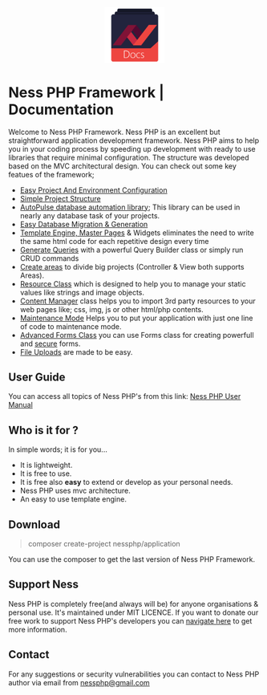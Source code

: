 <p align="center">
  <img width="120" src="https://raw.githubusercontent.com/nessphp/media-repo/master/Logo/ness_logo_text_corner_bottom_docs.png">
</p>

# Ness PHP Framework | Documentation

Welcome to Ness PHP Framework. Ness PHP is an excellent but straightforward application development framework. Ness PHP aims to help you in your coding process by speeding up development with ready to use libraries that require minimal configuration. The structure was developed based on the MVC architectural design. You can check out some key featues of the framework;
   - [Easy Project And Environment Configuration](https://nessphp.github.io/docs/pages/configuration.html) 
   - [Simple Project Structure](https://nessphp.github.io/docs/pages/structure.html)
   - [AutoPulse database automation library](https://nessphp.github.io/docs/pages/autopulse.html); This library can be used in nearly any database task of your projects.
   - [Easy Database Migration & Generation](https://nessphp.github.io/docs/pages/migrations.html)
   - [Template Engine, Master Pages](https://nessphp.github.io/docs/pages/masterpage.html) & Widgets eliminates the need to write the same html code for each repetitive design every time
   - [Generate Queries](https://nessphp.github.io/docs/pages/querybuilder.html) with a powerful Query Builder class or simply run CRUD commands
   - [Create areas](https://nessphp.github.io/docs/pages/areas.html) to divide big projects (Controller & View both supports Areas).
   - [Resource Class](https://nessphp.github.io/docs/pages/resources.html) which is designed to help you to manage your static values like strings and image objects.
   - [Content Manager](https://nessphp.github.io/docs/pages/contentmanager.html) class helps you to import 3rd party resources to your web pages like; css, img, js or other html/php contents.
   - [Maintenance Mode](https://nessphp.github.io/docs/pages/configuration.html#maintenance) Helps you to put your application with just one line of code to maintenance mode.
   - [Advanced Forms Class](https://nessphp.github.io/docs/pages/forms.html) you can use Forms class for creating powerfull and [secure](https://nessphp.github.io/docs/pages/forms.html#csrf_protection) forms. 
   - [File Uploads](https://nessphp.github.io/docs/pages/fileupload.html) are made to be easy.
 
## User Guide
You can access all topics of Ness PHP's from  this link:
[Ness PHP User Manual](https://nessphp.github.io/docs/index.html "Ness PHP User Manual")

## Who is it for ?
In simple words; it is for you...
  - It is lightweight.
  - It is free to use.
  - It is free also <b>easy</b> to extend or develop as your personal needs.
  - Ness PHP uses mvc architecture.
  - An easy to use template engine.
  
  
## Download

<blockquote>
  composer create-project nessphp/application
</blockquote>
You can use the composer to get the last version of Ness PHP Framework. 

## Support Ness
Ness PHP is completely free(and always will be) for anyone organisations & personal use. It's maintained under MIT LICENCE. If you want to donate our free work to support Ness PHP's developers you can [navigate here](https://www.paypal.me/sinansalichasan) to get more information.

## Contact
For any suggestions or security vulnerabilities you can contact to  Ness PHP author via email from [nessphp@gmail.com](nessphp@gmail.com) 
